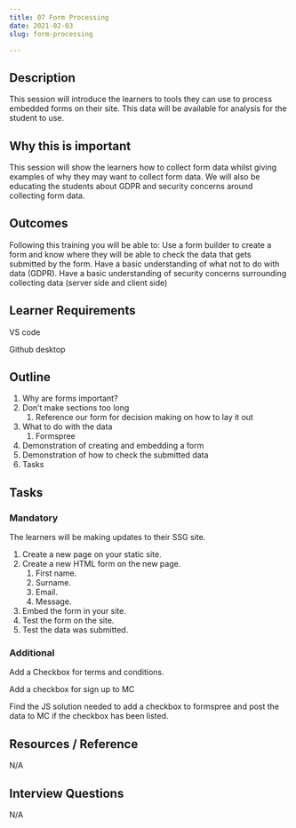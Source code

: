 ```yaml
---
title: 07 Form Processing
date: 2021-02-03
slug: form-processing

---
```

## **Description**

This session will introduce the learners to tools they can use to process embedded forms on their site. This data will be available for analysis for the student to use.

## **Why this is important**

This session will show the learners how to collect form data whilst giving examples of why they may want to collect form data. We will also be educating the students about GDPR and security concerns around collecting form data.

## **Outcomes**

Following this training you will be able to: Use a form builder to create a form and know where they will be able to check the data that gets submitted by the form. Have a basic understanding of what not to do with data (GDPR). Have a basic understanding of security concerns surrounding collecting data (server side and client side)

## **Learner Requirements**

VS code

Github desktop

## **Outline**

1. Why are forms important?
2. Don’t make sections too long
   1. Reference our form for decision making on how to lay it out
3. What to do with the data
   1. Formspree
4. Demonstration of creating and embedding a form
5. Demonstration of how to check the submitted data
6. Tasks

## **Tasks**

### **Mandatory**

The learners will be making updates to their SSG site.

1. Create a new page on your static site.
2. Create a new HTML form on the new page.
   1. First name.
   2. Surname.
   3. Email.
   4. Message.
3. Embed the form in your site.
4. Test the form on the site.
5. Test the data was submitted.

### **Additional**

Add a Checkbox for terms and conditions.

Add a checkbox for sign up to MC

Find the JS solution needed to add a checkbox to formspree and post the data to MC if the checkbox has been listed.

## **Resources / Reference**

N/A

## **Interview Questions**

N/A